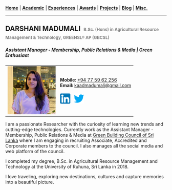 <!-- Global site tag (gtag.js) - Google Analytics -->
<script async src="https://www.googletagmanager.com/gtag/js?id=UA-69533863-12"></script>
<script>
  window.dataLayer = window.dataLayer || [];
  function gtag(){dataLayer.push(arguments);}
  gtag('js', new Date());

  gtag('config', 'UA-69533863-12');
</script>

[**Home**](./README.md) |
[**Academic**](./pages/academic.md) |
[**Experiences**](./pages/experiences.md) |
[**Awards**](./pages/awards.md) |
[**Projects**](./pages/projects.md) |
[**Blog**](https://medium.com/@ldclakmal) |
[**Misc.**](./pages/misc.md)

---

## DARSHANI MADUMALI &nbsp;<span style="color: gray; font-size: small;">B.Sc. (Hons) in Agricultural Resource Management & Technology, GREENSL® AP (GBCSL)</span>
##### Assistant Manager - Membership, Public Relations & Media | Green Enthusiast

<table>
  <tr>
    <td align="center">
      <img src="./images/profile.jpeg" width="150">
    </td>
    <td>
      <b>Mobile:</b> <a href="tel:+94775962256">+94 77 59 62 256</a><br/>
      <b>Email:</b> <a href="mailto:kaadmadumali@gmail.com">kaadmadumali@gmail.com</a><br/><br/>
      <a href="https://linkedin.com/in/darshanimadumali"><img src="./icons/32x/linkedin.png"></a>&nbsp;&nbsp;
      <a href="https://twitter.com/kaadmadumali"><img src="./icons/32x/twitter.png"></a>
    </td>
  </tr>
</table>

I am a passionate Researcher with the curiosity of learning new trends and cutting-edge technologies. Currently work as the Assistant Manager - Membership, Public Relations & Media at [Green Building Council of Sri Lanka](https://www.srilankagbc.org) where I am engaging in recruiting Associate, Accredited and Corporate members to the council. I also manages all the social media and web platform of the council.

I completed my degree, B.Sc. in Agricultural Resource Management and Technology at the University of Ruhuna, Sri Lanka in 2018.

I love traveling, exploring new destinations, cultures and capture memories into a beautiful picture.
